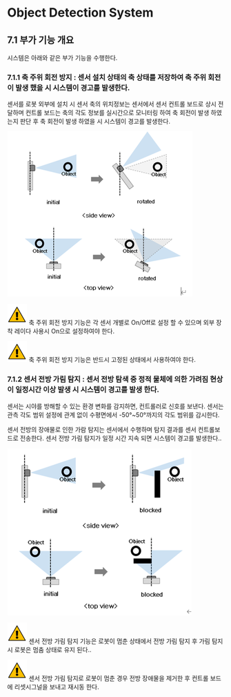 ﻿# Object Detection System
## 7.1	부가 기능 개요

시스템은 아래와 같은 부가 기능을 수행한다.

### 7.1.1	축 주위 회전 방지 : 센서 설치 상태의 축 상태를 저장하여 축 주위 회전이 발생 했을 시 시스템이 경고를 발생한다.

센서를 로봇 외부에 설치 시 센서 축의 위치정보는 센서에서 센서 컨트롤 보드로 상시 전달하며 컨트롤 보드는 축의 각도 정보를 실시간으로 모니터링 하여 축 회전이 발생 하였는지 판단 후 축 회전이 발생 하였을 시 시스템이 경고를 발생한다.

![](../_assets/축주위회전방지.png)

![](../_assets/경고기호.png)
축 주위 회전 방지 기능은 각 센서 개별로 On/Off로 설정 할 수 있으며 외부 장착 레이다 사용시 On으로 설정하여야 한다. 

![](../_assets/경고기호.png)
축 주위 회전 방지 기능은 반드시 고정된 상태에서 사용하여야 한다.

### 7.1.2	센서 전방 가림 탐지 : 센서 전방 탐색 중 정적 물체에 의한 가려짐 현상이 일정시간 이상 발생 시 시스템이 경고를 발생 한다.

센서는 시야를 방해할 수 있는 환경 변화를 감지하면, 컨트롤러로 신호를 보낸다. 센서는 관측 각도 범위 설정에 관계 없이 수평면에서 -50°~50°까지의 각도 범위를 감시한다. 

센서 전방의 장애물로 인한 가람 탐지는 센서에서 수행하며 탐지 결과를 센서 컨트롤보드로 전송한다. 센서 전방 가림 탐지가 일정 시간 지속 되면 시스템이 경고를 발생한다..

![](../_assets/센서전방가림.png)

![](../_assets/경고기호.png)
센서 전방 가림 탐지 기능은 로봇이 멈춘 상태에서 전방 가림 탐지 후 가림 탐지 시 로봇은 멈춤 상태로 유지 된다.. 

![](../_assets/경고기호.png)
센서 전방 가림 탐지로 로봇이 멈춘 경우 전방 장애물을 제거한 후 컨트롤 보드에 리셋시그널을 보내고 재시동 한다.


